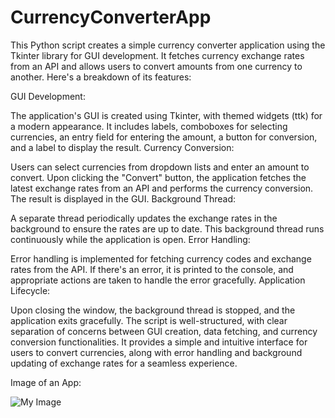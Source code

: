 # CurrencyConverterApp

This Python script creates a simple currency converter application using the Tkinter library for GUI development. It fetches currency exchange rates from an API and allows users to convert amounts from one currency to another. Here's a breakdown of its features:

GUI Development:

The application's GUI is created using Tkinter, with themed widgets (ttk) for a modern appearance.
It includes labels, comboboxes for selecting currencies, an entry field for entering the amount, a button for conversion, and a label to display the result.
Currency Conversion:

Users can select currencies from dropdown lists and enter an amount to convert.
Upon clicking the "Convert" button, the application fetches the latest exchange rates from an API and performs the currency conversion.
The result is displayed in the GUI.
Background Thread:

A separate thread periodically updates the exchange rates in the background to ensure the rates are up to date.
This background thread runs continuously while the application is open.
Error Handling:

Error handling is implemented for fetching currency codes and exchange rates from the API.
If there's an error, it is printed to the console, and appropriate actions are taken to handle the error gracefully.
Application Lifecycle:


Upon closing the window, the background thread is stopped, and the application exits gracefully.
The script is well-structured, with clear separation of concerns between GUI creation, data fetching, and currency conversion functionalities. It provides a simple and intuitive interface for users to convert currencies, along with error handling and background updating of exchange rates for a seamless experience.

Image of an App:

![My Image](my-images\converterapp.png)
